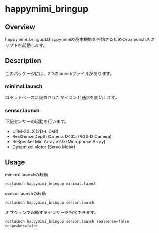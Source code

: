 # happymimi_bringup
## Overview
happymimi_bringupはhappymimiの基本機能を開始するためのroslaunchスクリプトを起動します。

## Description
このパッケージには、2つのlaunchファイルがあります。
### minimal.launch
ロボットベースに設置されたマイコンと通信を開始します。

### sensor.launch
下記センサーの起動を行います。
- UTM-30LX (2D-LiDAR)
- RealSense Depth Camera D435i (RGB-D Camera)
- ReSpeaker Mic Array v2.0 (Microphone Array)
- Dynamixel Motor (Servo Motor)

## Usage
minimal.launchの起動

`roslaunch happymimi_bringup minimal.launch`

sensor.launchの起動

`roslaunch happymimi_bringup sensor.launch`

オプションで起動するセンサーを指定できます。

`roslaunch happymimi_bringup sensor.launch realsense=false respeaker=false`
